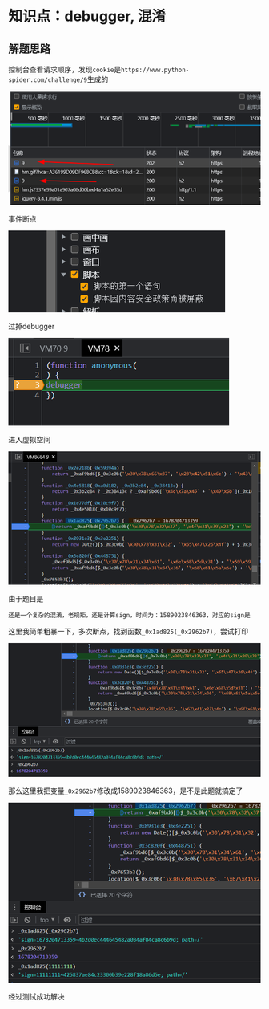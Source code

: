 # 知识点：debugger, 混淆

## 解题思路

控制台查看请求顺序，发现`cookie`是`https://www.python-spider.com/challenge/9`生成的

![请求](./img/6.png)

事件断点

![请求](./img/1.png)

过掉debugger

![请求](./img/2.png)

进入虚拟空间

![请求](./img/3.png)

由于题目是

    还是一个复杂的混淆，老规矩，还是计算sign，时间为：1589023846363，对应的sign是

这里我简单粗暴一下，多次断点，找到函数`_0x1ad825(_0x2962b7)`，尝试打印

![请求](./img/4.png)

那么这里我把变量`_0x2962b7`修改成1589023846363，是不是此题就搞定了

![请求](./img/5.png)

经过测试成功解决